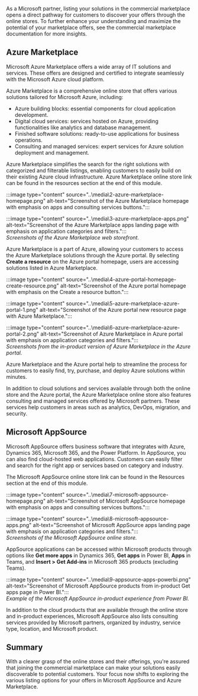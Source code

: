 As a Microsoft partner, listing your solutions in the commercial marketplace opens a direct pathway for customers to discover your offers through the online stores. To further enhance your understanding and maximize the potential of your marketplace offers, see the commercial marketplace documentation for more insights.

## Azure Marketplace

Microsoft Azure Marketplace offers a wide array of IT solutions and services. These offers are designed and certified to integrate seamlessly with the Microsoft Azure cloud platform.

Azure Marketplace is a comprehensive online store that offers various solutions tailored for Microsoft Azure, including:

- Azure building blocks: essential components for cloud application development.
- Digital cloud services: services hosted on Azure, providing functionalities like analytics and database management.
- Finished software solutions: ready-to-use applications for business operations.
- Consulting and managed services: expert services for Azure solution deployment and management.

Azure Marketplace simplifies the search for the right solutions with categorized and filterable listings, enabling customers to easily build on their existing Azure cloud infrastructure. Azure Marketplace online store link can be found in the resources section at the end of this module.

:::image type="content" source="..\media\2-azure-marketplace-homepage.png" alt-text="Screenshot of the Azure Marketplace homepage with emphasis on apps and consulting services buttons.":::

:::image type="content" source="..\media\3-azure-marketplace-apps.png" alt-text="Screenshot of the Azure Marketplace apps landing page with emphasis on application categories and filters.":::
<br>*Screenshots of the Azure Marketplace web storefront.*

Azure Marketplace is a part of Azure, allowing your customers to access the Azure Marketplace solutions through the Azure portal. By selecting **Create a resource** on the Azure portal homepage, users are accessing solutions listed in Azure Marketplace.

:::image type="content" source="..\media\4-azure-portal-homepage-create-resource.png" alt-text="Screenshot of the Azure portal homepage with emphasis on the Create a resource button.":::

:::image type="content" source="..\media\5-azure-marketplace-azure-portal-1.png" alt-text="Screenshot of the Azure portal new resource page with Azure Marketplace.":::

:::image type="content" source="..\media\6-azure-marketplace-azure-portal-2.png" alt-text="Screenshot of Azure Marketplace in Azure portal with emphasis on application categories and filters.":::
<br>*Screenshots from the in-product version of Azure Marketplace in the Azure portal.*

Azure Marketplace and the Azure portal help to streamline the process for customers to easily find, try, purchase, and deploy Azure solutions within minutes.

In addition to cloud solutions and services available through both the online store and the Azure portal, the Azure Marketplace online store also features consulting and managed services offered by Microsoft partners. These services help customers in areas such as analytics, DevOps, migration, and security.

## Microsoft AppSource

Microsoft AppSource offers business software that integrates with Azure, Dynamics 365, Microsoft 365, and the Power Platform. In AppSource, you can also find cloud-hosted web applications. Customers can easily filter and search for the right app or services based on category and industry.

The Microsoft AppSource online store link can be found in the Resources section at the end of this module.

:::image type="content" source="..\media\7-microsoft-appsource-homepage.png" alt-text="Screenshot of Microsoft AppSource homepage with emphasis on apps and consulting services buttons.":::

:::image type="content" source="..\media\8-microsoft-appsource-apps.png" alt-text="Screenshot of Microsoft AppSource apps landing page with emphasis on application categories and filters.":::
<br>*Screenshots of the Microsoft AppSource online store.*

AppSource applications can be accessed within Microsoft products through options like **Get more apps** in Dynamics 365, **Get apps** in Power BI, **Apps** in Teams, and **Insert > Get Add-ins** in Microsoft 365 products (excluding Teams).

:::image type="content" source="..\media\9-appsource-apps-powerbi.png" alt-text="Screenshot of Microsoft AppSource products from in-product Get apps page in Power BI.":::
<br>*Example of the Microsoft AppSource in-product experience from Power BI.*

In addition to the cloud products that are available through the online store and in-product experiences, Microsoft AppSource also lists consulting services provided by Microsoft partners, organized by industry, service type, location, and Microsoft product.

## Summary

With a clearer grasp of the online stores and their offerings, you're assured that joining the commercial marketplace can make your solutions easily discoverable to potential customers. Your focus now shifts to exploring the various listing options for your offers in Microsoft AppSource and Azure Marketplace.
